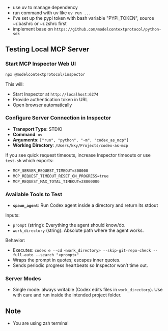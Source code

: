 - use uv to manage dependency
- run command with uv like `uv run ...`
- i've set up the pypi token with bash variable "PYPI_TOKEN", source ~/.bashrc or ~/.zshrc first
- implement base on `https://github.com/modelcontextprotocol/python-sdk`

## Testing Local MCP Server

### Start MCP Inspector Web UI
```bash
npx @modelcontextprotocol/inspector
```

This will:
- Start Inspector at `http://localhost:6274`
- Provide authentication token in URL
- Open browser automatically

### Configure Server Connection in Inspector
- **Transport Type**: STDIO
- **Command**: `uv`
- **Arguments**: `["run", "python", "-m", "codex_as_mcp"]`
- **Working Directory**: `/Users/kky/Projects/codex-as-mcp`

If you see quick request timeouts, increase Inspector timeouts or use `test.sh` which exports:
- `MCP_SERVER_REQUEST_TIMEOUT=300000`
- `MCP_REQUEST_TIMEOUT_RESET_ON_PROGRESS=true`
- `MCP_REQUEST_MAX_TOTAL_TIMEOUT=28800000`

### Available Tools to Test
- **`spawn_agent`**: Run Codex agent inside a directory and return its stdout

Inputs:
- `prompt` (string): Everything the agent should know/do.
- `work_directory` (string): Absolute path where the agent works.

Behavior:
- Executes: `codex e --cd <work_directory> --skip-git-repo-check --full-auto --search "<prompt>"`
- Wraps the prompt in quotes; escapes inner quotes.
- Sends periodic progress heartbeats so Inspector won’t time out.

### Server Modes
- Single mode: always writable (Codex edits files in `work_directory`).
  Use with care and run inside the intended project folder.

## Note
- You are using zsh terminal
